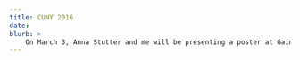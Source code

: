 ```yaml
---
title: CUNY 2016
date: 
blurb: >
	On March 3, Anna Stutter and me will be presenting a poster at Gainesville: "Cross-linguistic variation in sensitivity to grammatical errors: evidence from multilingual speakers" [abstract](/pubs/CUNY16_abstract.pdf)
---
```



